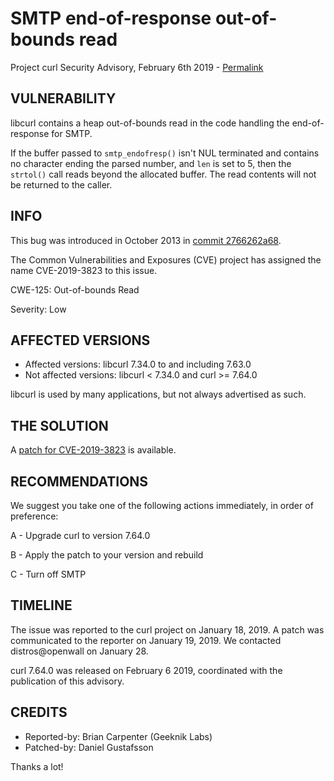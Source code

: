 SMTP end-of-response out-of-bounds read
=======================================

Project curl Security Advisory, February 6th 2019 -
[Permalink](https://curl.se/docs/CVE-2019-3823.html)

VULNERABILITY
-------------

libcurl contains a heap out-of-bounds read in the code handling the
end-of-response for SMTP.

If the buffer passed to `smtp_endofresp()` isn't NUL terminated and contains
no character ending the parsed number, and `len` is set to 5, then the
`strtol()` call reads beyond the allocated buffer. The read contents will not
be returned to the caller.

INFO
----

This bug was introduced in October 2013 in
[commit 2766262a68](https://github.com/curl/curl/commit/2766262a68).

The Common Vulnerabilities and Exposures (CVE) project has assigned the name
CVE-2019-3823 to this issue.

CWE-125: Out-of-bounds Read

Severity: Low

AFFECTED VERSIONS
-----------------

- Affected versions: libcurl 7.34.0 to and including 7.63.0
- Not affected versions: libcurl < 7.34.0 and curl >= 7.64.0

libcurl is used by many applications, but not always advertised as such.

THE SOLUTION
------------

A [patch for CVE-2019-3823](https://github.com/curl/curl/commit/39df4073e5413fcdbb5a38da0c1ce6f1c0ceb484) is available.

RECOMMENDATIONS
--------------

We suggest you take one of the following actions immediately, in order of
preference:

 A - Upgrade curl to version 7.64.0

 B - Apply the patch to your version and rebuild

 C - Turn off SMTP

TIMELINE
--------

The issue was reported to the curl project on January 18, 2019. A patch was
communicated to the reporter on January 19, 2019. We contacted distros@openwall
on January 28.

curl 7.64.0 was released on February 6 2019, coordinated with the publication
of this advisory.

CREDITS
-------

- Reported-by: Brian Carpenter (Geeknik Labs)
- Patched-by: Daniel Gustafsson

Thanks a lot!
